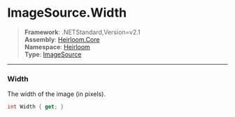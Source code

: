 # ImageSource.Width

> **Framework**: .NETStandard,Version=v2.1  
> **Assembly**: [Heirloom.Core][0]  
> **Namespace**: [Heirloom][0]  
> **Type**: [ImageSource][1]  

--------------------------------------------------------------------------------

### Width

The width of the image (in pixels).

```cs
int Width { get; }
```

[0]: ../Heirloom.Core.md
[1]: Heirloom.ImageSource.md

